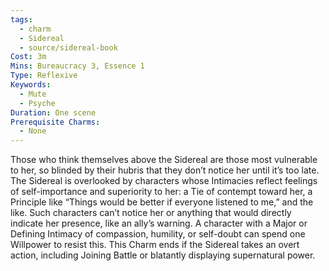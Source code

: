 ```yaml
---
tags:
  - charm
  - Sidereal
  - source/sidereal-book
Cost: 3m
Mins: Bureaucracy 3, Essence 1
Type: Reflexive
Keywords:
  - Mute
  - Psyche
Duration: One scene
Prerequisite Charms:
  - None
---
```

Those who think themselves above the Sidereal are those most vulnerable to her, so blinded by their hubris that they don’t notice her until it’s too late. The Sidereal is overlooked by characters whose Intimacies reflect feelings of self-importance and superiority to her: a Tie of contempt toward her, a Principle like “Things would be better if everyone listened to me,” and the like. Such characters can’t notice her or anything that would directly indicate her presence, like an ally’s warning. A character with a Major or Defining Intimacy of compassion, humility, or self-doubt can spend one Willpower to resist this. This Charm ends if the Sidereal takes an overt action, including Joining Battle or blatantly displaying supernatural power.